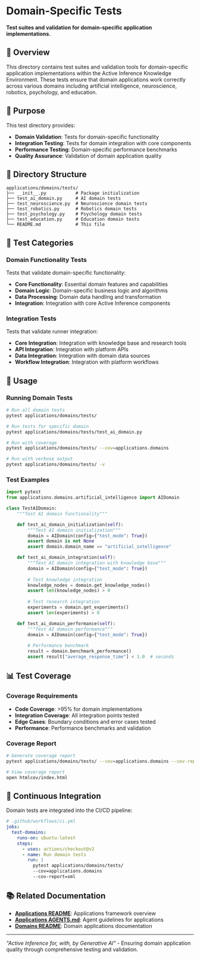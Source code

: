 # Domain-Specific Tests

**Test suites and validation for domain-specific application implementations.**

## 📖 Overview

This directory contains test suites and validation tools for domain-specific application implementations within the Active Inference Knowledge Environment. These tests ensure that domain applications work correctly across various domains including artificial intelligence, neuroscience, robotics, psychology, and education.

## 🎯 Purpose

This test directory provides:

- **Domain Validation**: Tests for domain-specific functionality
- **Integration Testing**: Tests for domain integration with core components
- **Performance Testing**: Domain-specific performance benchmarks
- **Quality Assurance**: Validation of domain application quality

## 📁 Directory Structure

```
applications/domains/tests/
├── __init__.py           # Package initialization
├── test_ai_domain.py     # AI domain tests
├── test_neuroscience.py  # Neuroscience domain tests
├── test_robotics.py      # Robotics domain tests
├── test_psychology.py    # Psychology domain tests
├── test_education.py     # Education domain tests
└── README.md             # This file
```

## 🧪 Test Categories

### Domain Functionality Tests

Tests that validate domain-specific functionality:

- **Core Functionality**: Essential domain features and capabilities
- **Domain Logic**: Domain-specific business logic and algorithms
- **Data Processing**: Domain data handling and transformation
- **Integration**: Integration with core Active Inference components

### Integration Tests

Tests that validate runner integration:

- **Core Integration**: Integration with knowledge base and research tools
- **API Integration**: Integration with platform APIs
- **Data Integration**: Integration with domain data sources
- **Workflow Integration**: Integration with platform workflows

## 🚀 Usage

### Running Domain Tests

```bash
# Run all domain tests
pytest applications/domains/tests/

# Run tests for specific domain
pytest applications/domains/tests/test_ai_domain.py

# Run with coverage
pytest applications/domains/tests/ --cov=applications.domains

# Run with verbose output
pytest applications/domains/tests/ -v
```

### Test Examples

```python
import pytest
from applications.domains.artificial_intelligence import AIDomain

class TestAIDomain:
    """Test AI domain functionality"""

    def test_ai_domain_initialization(self):
        """Test AI domain initialization"""
        domain = AIDomain(config={"test_mode": True})
        assert domain is not None
        assert domain.domain_name == "artificial_intelligence"

    def test_ai_domain_integration(self):
        """Test AI domain integration with knowledge base"""
        domain = AIDomain(config={"test_mode": True})
        
        # Test knowledge integration
        knowledge_nodes = domain.get_knowledge_nodes()
        assert len(knowledge_nodes) > 0
        
        # Test research integration
        experiments = domain.get_experiments()
        assert len(experiments) > 0

    def test_ai_domain_performance(self):
        """Test AI domain performance"""
        domain = AIDomain(config={"test_mode": True})
        
        # Performance benchmark
        result = domain.benchmark_performance()
        assert result["average_response_time"] < 1.0  # seconds
```

## 📊 Test Coverage

### Coverage Requirements

- **Code Coverage**: >95% for domain implementations
- **Integration Coverage**: All integration points tested
- **Edge Cases**: Boundary conditions and error cases tested
- **Performance**: Performance benchmarks and validation

### Coverage Report

```bash
# Generate coverage report
pytest applications/domains/tests/ --cov=applications.domains --cov-report=html

# View coverage report
open htmlcov/index.html
```

## 🔄 Continuous Integration

Domain tests are integrated into the CI/CD pipeline:

```yaml
# .github/workflows/ci.yml
jobs:
  test-domains:
    runs-on: ubuntu-latest
    steps:
      - uses: actions/checkout@v2
      - name: Run domain tests
        run: |
          pytest applications/domains/tests/
          --cov=applications.domains
          --cov-report=xml
```

## 📚 Related Documentation

- **[Applications README](../../README.md)**: Applications framework overview
- **[Applications AGENTS.md](../../AGENTS.md)**: Agent guidelines for applications
- **[Domains README](../README.md)**: Domain applications documentation

---

*"Active Inference for, with, by Generative AI"* - Ensuring domain application quality through comprehensive testing and validation.

